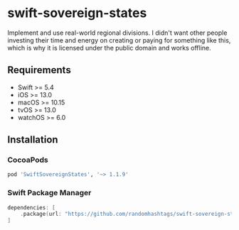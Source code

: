 # swift-sovereign-states

Implement and use real-world regional divisions. I didn't want other people investing their time and energy on creating or paying for something like this, which is why it is licensed under the public domain and works offline.

## Requirements
* Swift >= 5.4
* iOS >= 13.0
* macOS >= 10.15
* tvOS >= 13.0
* watchOS >= 6.0

## Installation
### CocoaPods

```ruby
pod 'SwiftSovereignStates', '~> 1.1.9'
```

### Swift Package Manager

```swift
dependencies: [
    .package(url: "https://github.com/randomhashtags/swift-sovereign-states.git", from: "1.1.9"),
]
```
